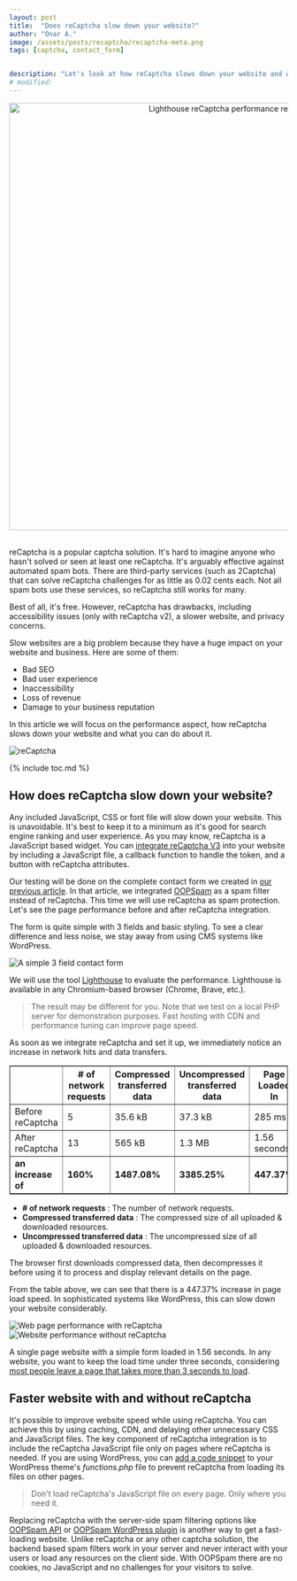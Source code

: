 ```yaml
---
layout: post
title:  "Does reCaptcha slow down your website?"
author: "Onar A."
image: /assets/posts/recaptcha/recaptcha-meta.png
tags: [captcha, contact_form]


description: "Let's look at how reCaptcha slows down your website and what you can do about it. Performance Analyses & Alternatives"
# modified: 
---
```

<center>
<img loading="lazy"  width="772" alt="Lighthouse reCaptcha performance results" src="/blog/assets/posts/recaptcha/recaptcha-header.webp">
</center>
<br/>

reCaptcha is a popular captcha solution. It's hard to imagine anyone who hasn't solved or seen at least one reCaptcha. It's arguably effective against automated spam bots. There are third-party services (such as 2Captcha) that can solve reCaptcha challenges for as little as 0.02 cents each. Not all spam bots use these services, so reCaptcha still works for many.

Best of all, it's free. However, reCaptcha has drawbacks, including accessibility issues (only with reCaptcha v2), a slower website, and privacy concerns.

Slow websites are a big problem because they have a huge impact on your website and business. Here are some of them:

- Bad SEO
- Bad user experience
- Inaccessibility
- Loss of revenue
- Damage to your business reputation

In this article we will focus on the performance aspect, how reCaptcha slows down your website and what you can do about it.

![reCaptcha](/blog/assets/posts/recaptcha/reCaptcha.png "reCaptcha")

{% include toc.md %}

## How does reCaptcha slow down your website?

Any included JavaScript, CSS or font file will slow down your website. This is unavoidable. It's best to keep it to a minimum as it's good for search engine ranking and user experience. As you may know, reCaptcha is a JavaScript based widget. You can [integrate reCaptcha V3](https://developers.google.com/recaptcha/docs/v3) into your website by including a JavaScript file, a callback function to handle the token, and a button with reCaptcha attributes.

Our testing will be done on the complete contact form we created in [our previous article](https://www.oopspam.com/blog/contact-form-with-PHP). In that article, we integrated [OOPSpam](https://www.oopspam.com/) as a spam filter instead of reCaptcha. This time we will use reCaptcha as spam protection. Let's see the page performance before and after reCaptcha integration.

The form is quite simple with 3 fields and basic styling. To see a clear difference and less noise, we stay away from using CMS systems like WordPress. 

![A simple 3 field contact form](/blog/assets/posts/recaptcha/cf.png "A simple 3 field contact form")


We will use the tool [Lighthouse](https://web.dev/performance-scoring/) to evaluate the performance. Lighthouse is available in any Chromium-based browser (Chrome, Brave, etc.).

> The result may be different for you. Note that we test on a local PHP server for demonstration purposes. Fast hosting with CDN and performance tuning can improve page speed.

As soon as we integrate reCaptcha and set it up, we immediately notice an increase in network hits and data transfers.

<table border="1" cellpadding="6" cellspacing="0">
  <thead>
    <tr>
      <th>&nbsp;</th>
      <th># of network requests</th>
      <th>Compressed transferred data</th>
      <th>Uncompressed transferred data</th>
      <th>Page Loaded In</th>
    </tr>
  </thead>
  <tbody>
    <tr>
      <td>Before reCaptcha</td>
      <td>5</td>
      <td>35.6 kB</td>
      <td>37.3 kB</td>
      <td>285 ms</td>
    </tr>
    <tr>
      <td>After reCaptcha</td>
      <td>13</td>
      <td>565 kB</td>
      <td>1.3 MB</td>
      <td>1.56 seconds</td>
    </tr>
    <tr>
      <td><strong>an increase of</strong></td>
      <td><strong>160%</strong></td>
      <td><strong>1487.08%</strong></td>
      <td><strong>3385.25%</strong></td>
      <td><strong>447.37%</strong></td>
    </tr>
  </tbody>
</table>

- **# of network requests** : The number of network requests.
- **Compressed transferred data** : The compressed size of all uploaded & downloaded resources.
- **Uncompressed transferred data** : The uncompressed size of all uploaded & downloaded resources.

The browser first downloads compressed data, then decompresses it before using it to process and display relevant details on the page. 

From the table above, we can see that there is a 447.37% increase in page load speed. In sophisticated systems like WordPress, this can slow down your website considerably. 

![Web page performance with reCaptcha](/blog/assets/posts/recaptcha/page-with-reCaptcha.png "Web page performance with reCaptcha")
![Website performance without reCaptcha](/blog/assets/posts/recaptcha/page-without-reCaptcha.png "Website performance without reCaptcha")

A single page website with a simple form loaded in 1.56 seconds. In any website, you want to keep the load time under three seconds, considering [most people leave a page that takes more than 3 seconds to load](https://about.fb.com/news/2017/08/news-feed-fyi-showing-you-stories-that-link-to-faster-loading-webpages/).

## Faster website with and without reCaptcha

It's possible to improve website speed while using reCaptcha. You can achieve this by using caching, CDN, and delaying other unnecessary CSS and JavaScript files. The key component of reCaptcha integration is to include the reCaptcha JavaScript file only on pages where reCaptcha is needed. If you are using WordPress, you can [add a code snippet](https://wordpress.ezoic.com/how-to-improve-site-speed-while-using-recaptcha/) to your WordPress theme's _functions.php_ file to prevent reCaptcha from loading its files on other pages.

> Don't load reCaptcha's JavaScript file on every page. Only where you need it.

Replacing reCaptcha with the server-side spam filtering options like [OOPSpam API](https://www.oopspam.com/) or [OOPSpam WordPress plugin](https://wordpress.org/plugins/oopspam-anti-spam/) is another way to get a fast-loading website. Unlike reCaptcha or any other captcha solution, the backend based spam filters work in your server and never interact with your users or load any resources on the client side. With OOPSpam there are no cookies, no JavaScript and no challenges for your visitors to solve.